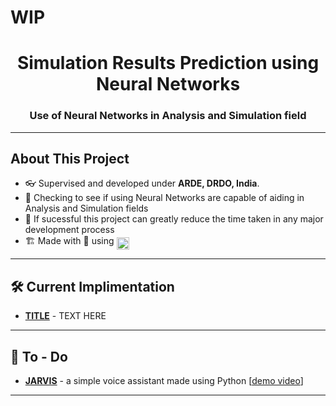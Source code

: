 # WIP
<h1 align="center">Simulation Results Prediction using Neural Networks</h1>
<h3 align="center">Use of Neural Networks in Analysis and Simulation field</h3>

---
## About This Project
- 👓 Supervised and developed under **ARDE, DRDO, India**.
- 🔭 Checking to see if using Neural Networks are capable of aiding in Analysis and Simulation fields
- 🌱 If sucessful this project can greatly reduce the time taken in any major development process
- 🏗️ Made with 💖 using <img height="20" width="20" src="https://cdn.simpleicons.org/pytorch" style="vertical-align: bottom;"/>

---

## 🛠 Current Implimentation

- **[TITLE](LINK)** - TEXT HERE

---

## 💪 To - Do

- **[JARVIS](https://github.com/Gladiator07/JARVIS)** - a simple voice assistant made using Python [[demo video](https://www.youtube.com/watch?v=oKtrHy0ERNA)]

---
